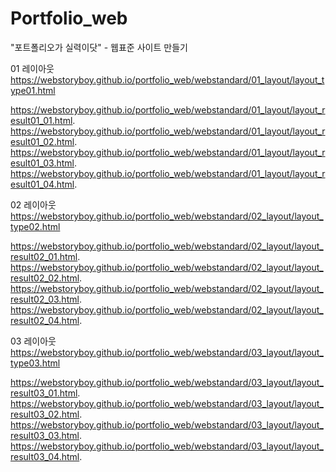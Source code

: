 # Portfolio_web

"포트폴리오가 실력이닷" - 웹표준 사이트 만들기   

01 레이아웃   
https://webstoryboy.github.io/portfolio_web/webstandard/01_layout/layout_type01.html   

https://webstoryboy.github.io/portfolio_web/webstandard/01_layout/layout_result01_01.html.  
https://webstoryboy.github.io/portfolio_web/webstandard/01_layout/layout_result01_02.html.  
https://webstoryboy.github.io/portfolio_web/webstandard/01_layout/layout_result01_03.html.  
https://webstoryboy.github.io/portfolio_web/webstandard/01_layout/layout_result01_04.html.  

02 레이아웃  
https://webstoryboy.github.io/portfolio_web/webstandard/02_layout/layout_type02.html   

https://webstoryboy.github.io/portfolio_web/webstandard/02_layout/layout_result02_01.html.  
https://webstoryboy.github.io/portfolio_web/webstandard/02_layout/layout_result02_02.html.  
https://webstoryboy.github.io/portfolio_web/webstandard/02_layout/layout_result02_03.html.  
https://webstoryboy.github.io/portfolio_web/webstandard/02_layout/layout_result02_04.html.   

03 레이아웃  
https://webstoryboy.github.io/portfolio_web/webstandard/03_layout/layout_type03.html   

https://webstoryboy.github.io/portfolio_web/webstandard/03_layout/layout_result03_01.html.  
https://webstoryboy.github.io/portfolio_web/webstandard/03_layout/layout_result03_02.html.  
https://webstoryboy.github.io/portfolio_web/webstandard/03_layout/layout_result03_03.html.  
https://webstoryboy.github.io/portfolio_web/webstandard/03_layout/layout_result03_04.html.  
